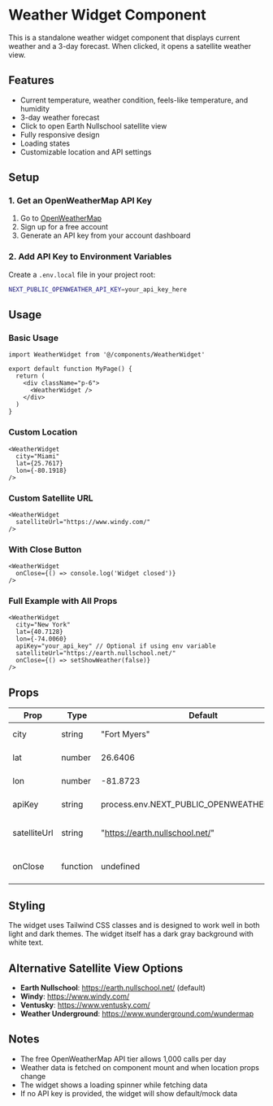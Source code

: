 # Weather Widget Component

This is a standalone weather widget component that displays current weather and a 3-day forecast. When clicked, it opens a satellite weather view.

## Features

- Current temperature, weather condition, feels-like temperature, and humidity
- 3-day weather forecast
- Click to open Earth Nullschool satellite view
- Fully responsive design
- Loading states
- Customizable location and API settings

## Setup

### 1. Get an OpenWeatherMap API Key

1. Go to [OpenWeatherMap](https://openweathermap.org/api)
2. Sign up for a free account
3. Generate an API key from your account dashboard

### 2. Add API Key to Environment Variables

Create a `.env.local` file in your project root:

```bash
NEXT_PUBLIC_OPENWEATHER_API_KEY=your_api_key_here
```

## Usage

### Basic Usage

```tsx
import WeatherWidget from '@/components/WeatherWidget'

export default function MyPage() {
  return (
    <div className="p-6">
      <WeatherWidget />
    </div>
  )
}
```

### Custom Location

```tsx
<WeatherWidget 
  city="Miami"
  lat={25.7617}
  lon={-80.1918}
/>
```

### Custom Satellite URL

```tsx
<WeatherWidget 
  satelliteUrl="https://www.windy.com/"
/>
```

### With Close Button

```tsx
<WeatherWidget 
  onClose={() => console.log('Widget closed')}
/>
```

### Full Example with All Props

```tsx
<WeatherWidget 
  city="New York"
  lat={40.7128}
  lon={-74.0060}
  apiKey="your_api_key" // Optional if using env variable
  satelliteUrl="https://earth.nullschool.net/"
  onClose={() => setShowWeather(false)}
/>
```

## Props

| Prop | Type | Default | Description |
|------|------|---------|-------------|
| city | string | "Fort Myers" | Display name of the city |
| lat | number | 26.6406 | Latitude for weather data |
| lon | number | -81.8723 | Longitude for weather data |
| apiKey | string | process.env.NEXT_PUBLIC_OPENWEATHER_API_KEY | OpenWeatherMap API key |
| satelliteUrl | string | "https://earth.nullschool.net/" | URL to open when widget is clicked |
| onClose | function | undefined | Callback when close button is clicked |

## Styling

The widget uses Tailwind CSS classes and is designed to work well in both light and dark themes. The widget itself has a dark gray background with white text.

## Alternative Satellite View Options

- **Earth Nullschool**: https://earth.nullschool.net/ (default)
- **Windy**: https://www.windy.com/
- **Ventusky**: https://www.ventusky.com/
- **Weather Underground**: https://www.wunderground.com/wundermap

## Notes

- The free OpenWeatherMap API tier allows 1,000 calls per day
- Weather data is fetched on component mount and when location props change
- The widget shows a loading spinner while fetching data
- If no API key is provided, the widget will show default/mock data